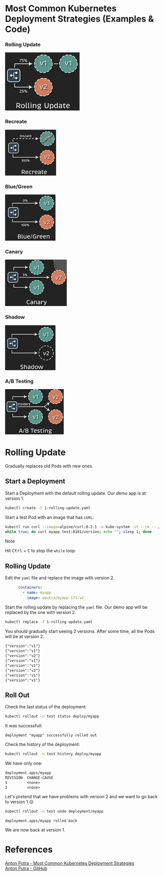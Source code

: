 # Most Common Kubernetes Deployment Strategies (Examples & Code)

### Rolling Update  
![](images/rolling-update.jpg)  

### Recreate  
![](images/recreate.jpg)

### Blue/Green  
![](images/blue-green.jpg)

### Canary  
![](images/canary.jpg)

### Shadow  
![](images/shadow.jpg)

### A/B Testing  
![](images/a-b-testing.jpg)  

# Rolling Update
Gradually replaces old Pods with new ones.

## Start a Deployment
Start a Deployment with the default rolling update. Our demo app is at version 1.
```bash
kubectl create -f 1-rolling-update.yaml 
```

Start a test Pod with an image that has `cURL`:
```bash
kubectl run curl --image=alpine/curl:8.2.1 -n kube-system -it --rm -- /bin/sh
while true; do curl myapp.test:8181/version; echo ""; sleep 1; done
```

> [!NOTE]  
> Hit <kbd>Ctrl</kbd> + <kbd>C</kbd> to stop the `while` loop.

## Rolling Update

Edit the `yaml` file and replace the image with version 2.
```yaml
      containers:
        - name: myapp
          image: aputra/myapp-171:v2
```

Start the rolling update by replacing the `yaml` file. Our demo app will be replaced by the one with version 2.
```sh
kubectl replace -f 1-rolling-update.yaml
```

You should gradually start seeing 2 versions. After some time, all the Pods will be at version 2.
```
{"version":"v1"}
{"version":"v1"}
{"version":"v2"}
{"version":"v1"}
{"version":"v1"}
{"version":"v2"}
{"version":"v1"}
{"version":"v1"}
```

## Roll Out
Check the last status of the deployment:
```sh
kubectl rollout -n test status deploy/myapp
```

It was successfull:
```
deployment "myapp" successfully rolled out
```

Check the history of the deployment:
```sh
kubectl rollout -n test history deploy/myapp
```

We have only one:
```
deployment.apps/myapp 
REVISION  CHANGE-CAUSE
1         <none>
2         <none>
```

Let's pretend that we have problems with version 2 and we want to go back to version 1 😉
```sh
kubectl rollout -n test undo deployment/myapp
```

```
deployment.apps/myapp rolled back
```

We are now back at version 1.

# References
[Anton Putra - Most Common Kubernetes Deployment Strategies](https://www.youtube.com/watch?v=lxc4EXZOOvE)  
[Anton Putra - GitHub](https://github.com/antonputra/tutorials/tree/main/lessons/171)  
